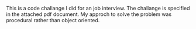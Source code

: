 This is a code challange I did for an job interview. The challange is specified in the attached pdf document. My approch to solve the problem was procedural rather than object oriented.
